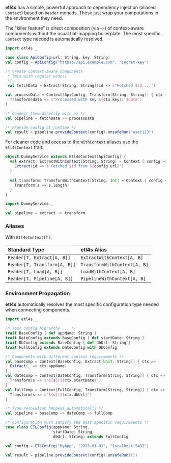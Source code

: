 
**etl4s** has a simple, powerful approach to dependency injection (aliased `Context`) based on `Reader` monads.
These just wrap your computations in the environment they need.

The "killer feature" is direct composition (via `~>`) of context-aware components without the usual flat-mapping boilerplate.
The most specific `Context` type needed is automatically resolved.



```scala
import etl4s._

case class ApiConfig(url: String, key: String)
val config = ApiConfig("https://api.example.com", "secret-key")

/* Create context-aware components
 * (mix with regular nodes)
 */
 val fetchData = Extract[String, String](id => s"Fetched $id ...")

val processData = Context[ApiConfig, Transform[String, String]] { ctx =>
  Transform(data => s"Processed with key ${ctx.key}: $data")
}

/* Connect them directly with ~> */
val pipeline = fetchData ~> processData

/* Provide config at runtime */
val result = pipeline.provideContext(config).unsafeRun("user123")
```

For cleaner code and access to the `WithContext` aliases use the `Etl4sContext` trait:
```scala
object DummyService extends Etl4sContext[ApiConfig] {
  val extract: ExtractWithContext[String, String] = Context { config => 
    Extract(id => s"Fetched $id from ${config.url}")
  }
  
  val transform: TransformWithContext[String, Int] = Context { config =>
    Transform(s => s.length)
  }
}

import DummyService._

val pipeline = extract ~> transform
```

### Aliases

With `Etl4sContext[T]`:

| Standard Type | etl4s Alias |
|:--------------|:------------|
| `Reader[T, Extract[A, B]]` | `ExtractWithContext[A, B]` |
| `Reader[T, Transform[A, B]]` | `TransformWithContext[A, B]` |
| `Reader[T, Load[A, B]]` | `LoadWithContext[A, B]` |
| `Reader[T, Pipeline[A, B]]` | `PipelineWithContext[A, B]` |

### Environment Propagation

**etl4s** automatically resolves the most specific configuration type needed when connecting components.

```scala
import etl4s._

/* Your config hierarchy ... */
trait BaseConfig { def appName: String }
trait DateConfig extends BaseConfig { def startDate: String }
trait DbConfig extends BaseConfig { def dbUrl: String }
trait FullConfig extends DateConfig with DbConfig

/* Components with different context requirements */
val baseComp = Context[BaseConfig, Extract[Unit, String]] { ctx =>
  Extract(_ => ctx.appName) 
}
val dateComp = Context[DateConfig, Transform[String, String]] { ctx =>
  Transform(s => s"${s}|${ctx.startDate}") 
}
val fullComp = Context[FullConfig, Transform[String, String]] { ctx =>
  Transform(s => s"${s}|${ctx.dbUrl}") 
}

/* Type resolution happens automatically */
val pipeline = baseComp ~> dateComp ~> fullComp

/* Configuration must satisfy the most specific requirements */
case class ETLConfig(appName: String, 
                     startDate: String,
                     dbUrl: String) extends FullConfig

val config = ETLConfig("MyApp", "2023-01-01", "localhost:5432")

val result = pipeline.provideContext(config).unsafeRun(())
```

